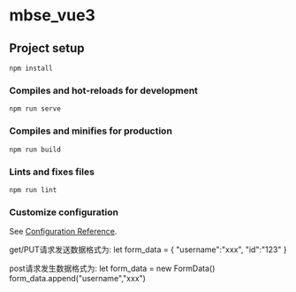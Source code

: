 # mbse_vue3

## Project setup
```
npm install
```

### Compiles and hot-reloads for development
```
npm run serve
```

### Compiles and minifies for production
```
npm run build
```

### Lints and fixes files
```
npm run lint
```

### Customize configuration
See [Configuration Reference](https://cli.vuejs.org/config/).

get/PUT请求发送数据格式为:
let form_data = {
    "username":"xxx",
    "id":"123"
}

post请求发生数据格式为:
let form_data = new FormData()
form_data.append("username","xxx")
